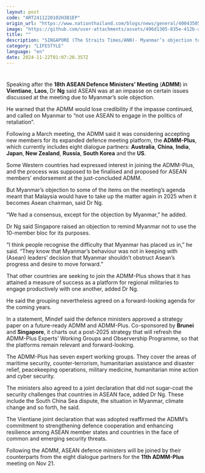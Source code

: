 ```yaml
---
layout: post
code: "ART2411220102H3B1EP"
origin_url: "https://www.nationthailand.com/blogs/news/general/40043505"
image: "https://github.com/user-attachments/assets/496d1305-835e-412b-adb1-20df814be944"
title: ""
description: "SINGAPORE (The Straits Times/ANN)- Myanmar’s objection to ASEAN engaging more partners for defence cooperation risks undermining the ASEAN centrality that has been painstakingly built over more than two decades of defence cooperation, Defence Minister Ng Eng Hen said on Nov 20."
category: "LIFESTYLE"
language: "en"
date: 2024-11-22T01:07:20.357Z
---
```


# 









Speaking after the **18th ASEAN Defence Ministers’ Meeting** (**ADMM**) in **Vientiane**, **Laos**, Dr **Ng** said ASEAN was at an impasse on certain issues discussed at the meeting due to Myanmar’s sole objection.

He warned that the ADMM would lose credibility if the impasse continued, and called on Myanmar to “not use ASEAN to engage in the politics of retaliation”.

Following a March meeting, the ADMM said it was considering accepting new members for its expanded defence meeting platform, the **ADMM-Plus**, which currently includes eight dialogue partners: **Australia**, **China**, **India**, **Japan**, **New Zealand**, **Russia**, **South Korea** and the **US**.

Some Western countries had expressed interest in joining the ADMM-Plus, and the process was supposed to be finalised and proposed for ASEAN members’ endorsement at the just-concluded ADMM.

But Myanmar’s objection to some of the items on the meeting’s agenda meant that Malaysia would have to take up the matter again in 2025 when it becomes Asean chairman, said Dr Ng.

“We had a consensus, except for the objection by Myanmar,” he added.

Dr Ng said Singapore raised an objection to remind Myanmar not to use the 10-member bloc for its purposes.

“I think people recognise the difficulty that Myanmar has placed us in,” he said. “They know that Myanmar’s behaviour was not in keeping with (Asean) leaders’ decision that Myanmar shouldn’t obstruct Asean’s progress and desire to move forward.”

That other countries are seeking to join the ADMM-Plus shows that it has attained a measure of success as a platform for regional militaries to engage productively with one another, added Dr Ng.

He said the grouping nevertheless agreed on a forward-looking agenda for the coming years.

In a statement, Mindef said the defence ministers approved a strategy paper on a future-ready ADMM and ADMM-Plus. Co-sponsored by **Brunei** and **Singapore**, it charts out a post-2025 strategy that will refresh the ADMM-Plus Experts’ Working Groups and Observership Programme, so that the platforms remain relevant and forward-looking.

The ADMM-Plus has seven expert working groups. They cover the areas of maritime security, counter-terrorism, humanitarian assistance and disaster relief, peacekeeping operations, military medicine, humanitarian mine action and cyber security.

The ministers also agreed to a joint declaration that did not sugar-coat the security challenges that countries in ASEAN face, added Dr Ng. These include the South China Sea dispute, the situation in Myanmar, climate change and so forth, he said.

The Vientiane joint declaration that was adopted reaffirmed the ADMM’s commitment to strengthening defence cooperation and enhancing resilience among ASEAN member states and countries in the face of common and emerging security threats.

Following the ADMM, ASEAN defence ministers will be joined by their counterparts from the eight dialogue partners for the **11th ADMM-Plus** meeting on Nov 21.
